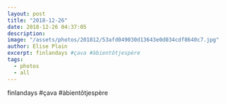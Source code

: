 ```yaml
---
layout: post
title: "2018-12-26"
date: 2018-12-26 04:37:05
description: 
image: "/assets/photos/201812/53afd049030d13643e0d034cdf8640c7.jpg"
author: Elise Plain
excerpt: finlandays #çava #àbientôtjespère
tags: 
  - photos
  - all
---
```


finlandays #çava #àbientôtjespère

<p></p>
